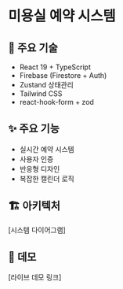 # 미용실 예약 시스템

## 🚀 주요 기술

- React 19 + TypeScript
- Firebase (Firestore + Auth)
- Zustand 상태관리
- Tailwind CSS
- react-hook-form + zod

## ✨ 주요 기능

- 실시간 예약 시스템
- 사용자 인증
- 반응형 디자인
- 복잡한 캘린더 로직

## 🏗️ 아키텍처

[시스템 다이어그램]

## 📱 데모

[라이브 데모 링크]
